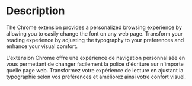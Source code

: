 # Description 


The Chrome extension provides a personalized browsing experience by allowing you to easily change the font on any web page. Transform your reading experience by adjusting the typography to your preferences and enhance your visual comfort.


L'extension Chrome offre une expérience de navigation personnalisée en vous permettant de changer facilement la police d'écriture sur n'importe quelle page web. Transformez votre expérience de lecture en ajustant la typographie selon vos préférences et améliorez ainsi votre confort visuel.

